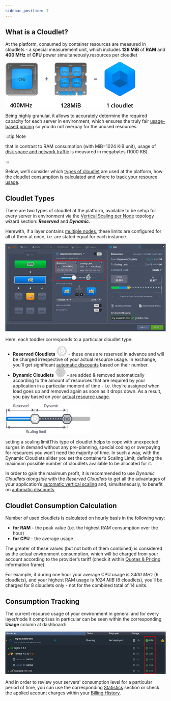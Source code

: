 ```yaml
---
sidebar_position: 7
---
```


## What is a Cloudlet?

At the platform, consumed by container resources are measured in cloudlets - a special measurement unit, which includes **128 MiB** of **RAM** and **400 MHz** of **CPU** power simultaneously.resources per cloudlet

<div style={{
    display:'flex',
    justifyContent: 'center',
    margin: '0 0 1rem 0'
}}>

![Locale Dropdown](./img/Cloudlet/4.71.png)

</div>

Being highly granular, it allows to accurately determine the required capacity for each server in environment, which ensures the truly fair [usage-based pricing](/docs/Account&Pricing/Pricing%20Model%20Overview) so you do not overpay for the unused resources.

:::tip Note

that in contrast to RAM consumption (with MiB=1024 KiB unit), usage of [disk space and network traffic](/docs/Account&Pricing/Resource%20Charging/Charged%20Resources) is measured in megabytes (1000 KB).

:::

Below, we’ll consider which [types of cloudlet](/docs/PlatformOverview/Cloudlet#cloudlet-types) are used at the platform, how the [cloudlet consumption is calculated](/docs/PlatformOverview/Cloudlet#cloudlet-consumption-calculation) and where to [track your resource usage](/docs/PlatformOverview/Cloudlet#consumption-tracking).

## Cloudlet Types

There are two types of cloudlet at the platform, available to be setup for every server in environment via the [Vertical Scaling per Node](/docs/ApplicationSetting/Scaling%20And%20Clustering/Automatic%20Vertical%20Scaling) topology wizard section: **_Reserved_** and **_Dynamic_**.

Herewith, if a layer contains [multiple nodes](/docs/ApplicationSetting/Scaling%20And%20Clustering/Horizontal%20Scaling), these limits are configured for all of them at once, i.e. are stated equal for each instance.

![Locale Dropdown](./img/Cloudlet/4.72.png)

Here, each toddler corresponds to a particular cloudlet type:

- **Reserved Cloudlets** ![Locale Dropdown](./img/Cloudlet/4.73.png) - these ones are reserved in advance and will be charged irrespective of your actual resource usage. In exchange, you’ll get significant [automatic discounts](/docs/Account&Pricing/Automatic%20Discounts) based on their number.
- **Dynamic Cloudlets** ![Locale Dropdown](./img/Cloudlet/4.74.png) - are added & removed automatically according to the amount of resources that are required by your application in a particular moment of time - i.e. they’re assigned when load goes up and removed again as soon as it drops down. As a result, you pay based on your [actual resource usage](/docs/Account&Pricing/Pricing%20Model%20Overview).

<div style={{
    display:'flex',
    justifyContent: 'center',
    margin: '0 0 1rem 0'
}}>

![Locale Dropdown](./img/Cloudlet/4.75.png)

</div>

setting a scaling limitThis type of cloudlet helps to cope with unexpected surges in demand without any pre-planning, special coding or overpaying for resources you won’t need the majority of time. In such a way, with the Dynamic Cloudlets slider you set the container’s Scaling Limit, defining the maximum possible number of cloudlets available to be allocated for it.

In order to gain the maximum profit, it is recommended to use _Dynamic Cloudlets alongside_ with the _Reserved Cloudlets_ to get all the advantages of your application’s [automatic vertical scaling](/docs/ApplicationSetting/Scaling%20And%20Clustering/Automatic%20Vertical%20Scaling) and, simultaneously, to benefit on [automatic discounts](/docs/Account&Pricing/Automatic%20Discounts).

## Cloudlet Consumption Calculation

Number of used cloudlets is calculated on hourly basis in the following way:

- **for RAM** - the peak value (i.e. the highest RAM consumption over the hour)
- **for CPU** - the average usage

The greater of these values (but not both of them combined) is considered as the actual environment consumption, which will be charged from your account according to the provider’s tariff (check it within [Quotas & Pricing](/docs/Account&Pricing/Resource%20Charging/Pricing%20FAQ) information frame).

For example, if during one hour your average CPU usage is _2400 MHz_ (6 cloudlets), and your highest RAM usage is _1024 MiB_ (8 cloudlets), you’ll be charged for 8 cloudlets only - not for the combined total of 14 units.

## Consumption Tracking

The current resource usage of your environment in general and for every layer/node it comprises in particular can be seen within the corresponding **Usage** column at dashboard:

![Locale Dropdown](./img/Cloudlet/4.76.png)

And in order to review your servers' consumption level for a particular period of time, you can use the corresponding [Statistics](/docs/ApplicationSetting/Built-in%20Monitoring/Statistics) section or check the applied account charges within your [Billing History](/docs/Account&Pricing/Resource%20Charging/Monitoring%20Consumed%20Resources).
